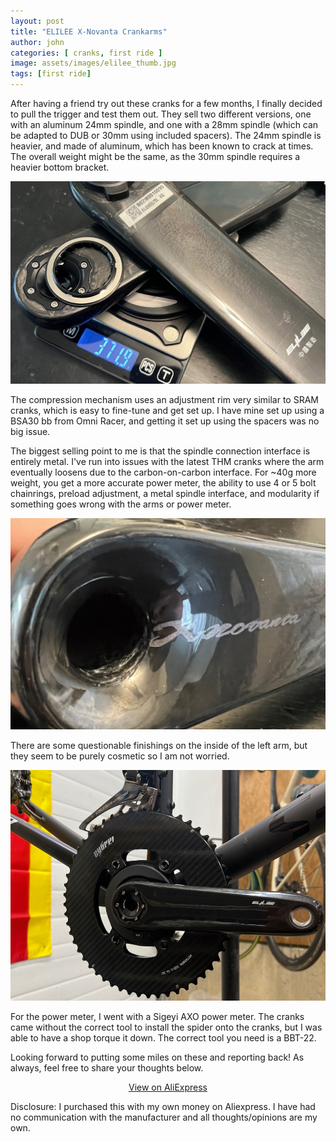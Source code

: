 ```yaml
---
layout: post
title: "ELILEE X-Novanta Crankarms"
author: john
categories: [ cranks, first ride ]
image: assets/images/elilee_thumb.jpg
tags: [first ride]
---
```


After having a friend try out these cranks for a few months, I finally decided to pull the trigger and test them out. They sell two different versions, one with an aluminum 24mm spindle, and one with a 28mm spindle (which can be adapted to DUB or 30mm using included spacers). The 24mm spindle is heavier, and made of aluminum, which has been known to crack at times. The overall weight might be the same, as the 30mm spindle requires a heavier bottom bracket. 

![elilee weight](../assets/images/elilee_weight.jpg)

The compression mechanism uses an adjustment rim very similar to SRAM cranks, which is easy to fine-tune and get set up. I have mine set up using a BSA30 bb from Omni Racer, and getting it set up using the spacers was no big issue. 

The biggest selling point to me is that the spindle connection interface is entirely metal. I've run into issues with the latest THM cranks where the arm eventually loosens due to the carbon-on-carbon interface. For ~40g more weight, you get a more accurate power meter, the ability to use 4 or 5 bolt chainrings, preload adjustment, a metal spindle interface, and modularity if something goes wrong with the arms or power meter.

![elilee finishings](../assets/images/elilee_finishings.jpg) 

There are some questionable finishings on the inside of the left arm, but they seem to be purely cosmetic so I am not worried.

![elilee thumb](../assets/images/elilee_thumb.jpg) 

For the power meter, I went with a Sigeyi AXO power meter. The cranks came without the correct tool to install the spider onto the cranks, but I was able to have a shop torque it down. The correct tool you need is a BBT-22.

Looking forward to putting some miles on these and reporting back! As always, feel free to share your thoughts below.

<span style="margin:auto; display:table;">
<a target="_blank" href="https://www.aliexpress.us/item/3256804975926457.html" class="btn btn-outline-success btn-lg btn-round ml-1">View on AliExpress</a>
</span>


Disclosure: I purchased this with my own money on Aliexpress. I have had no communication with the manufacturer and all thoughts/opinions are my own.